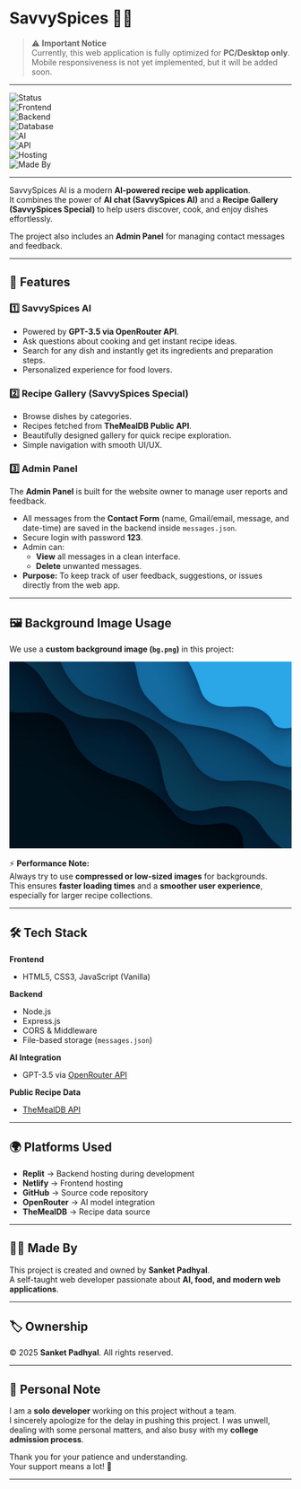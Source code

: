 # SavvySpices 👨‍🍳  

> ⚠️ **Important Notice**  
> Currently, this web application is fully optimized for **PC/Desktop only**.  
> Mobile responsiveness is not yet implemented, but it will be added soon.  

---

![Status](https://img.shields.io/badge/Status-Active-brightgreen)  
![Frontend](https://img.shields.io/badge/Frontend-HTML%20%7C%20CSS%20%7C%20JavaScript-orange)  
![Backend](https://img.shields.io/badge/Backend-Node.js%20%7C%20Express.js-red)  
![Database](https://img.shields.io/badge/Database-JSON-lightgrey)  
![AI](https://img.shields.io/badge/AI-GPT--3.5%20(OpenRouter)-blue)  
![API](https://img.shields.io/badge/API-TheMealDB%20API-green)  
![Hosting](https://img.shields.io/badge/Hosting-Replit%20%7C%20Netlify-purple)  
![Made By](https://img.shields.io/badge/Made%20By-Sanket%20Padhyal-blue)  

---

SavvySpices AI is a modern **AI-powered recipe web application**.  
It combines the power of **AI chat (SavvySpices AI)** and a **Recipe Gallery (SavvySpices Special)** to help users discover, cook, and enjoy dishes effortlessly.  

The project also includes an **Admin Panel** for managing contact messages and feedback.  

---

## 🚀 Features  

### 1️⃣ SavvySpices AI  
- Powered by **GPT-3.5 via OpenRouter API**.  
- Ask questions about cooking and get instant recipe ideas.  
- Search for any dish and instantly get its ingredients and preparation steps.  
- Personalized experience for food lovers.  

### 2️⃣ Recipe Gallery (SavvySpices Special)  
- Browse dishes by categories.  
- Recipes fetched from **TheMealDB Public API**.  
- Beautifully designed gallery for quick recipe exploration.  
- Simple navigation with smooth UI/UX.  

### 3️⃣ Admin Panel  
The **Admin Panel** is built for the website owner to manage user reports and feedback.  
- All messages from the **Contact Form** (name, Gmail/email, message, and date-time) are saved in the backend inside `messages.json`.  
- Secure login with password **123**.  
- Admin can:  
  - **View** all messages in a clean interface.  
  - **Delete** unwanted messages.  
- **Purpose:** To keep track of user feedback, suggestions, or issues directly from the web app.  

---

## 🖼️ Background Image Usage  

We use a **custom background image (`bg.png`)** in this project:  

![Background Preview](assets/bg.png)  

⚡ **Performance Note:**  
Always try to use **compressed or low-sized images** for backgrounds.  
This ensures **faster loading times** and a **smoother user experience**, especially for larger recipe collections.  

---

## 🛠️ Tech Stack  

**Frontend**  
- HTML5, CSS3, JavaScript (Vanilla)  

**Backend**  
- Node.js  
- Express.js  
- CORS & Middleware  
- File-based storage (`messages.json`)  

**AI Integration**  
- GPT-3.5 via [OpenRouter API](https://openrouter.ai)  

**Public Recipe Data**  
- [TheMealDB API](https://www.themealdb.com/api.php)  

---

## 🌍 Platforms Used  

- **Replit** → Backend hosting during development  
- **Netlify** → Frontend hosting  
- **GitHub** → Source code repository  
- **OpenRouter** → AI model integration  
- **TheMealDB** → Recipe data source  

---

## 👨‍💻 Made By  

This project is created and owned by **Sanket Padhyal**.  
A self-taught web developer passionate about **AI, food, and modern web applications**.  

---

## 🏷️ Ownership  

© 2025 **Sanket Padhyal**. All rights reserved.  

---

## 🙏 Personal Note  

I am a **solo developer** working on this project without a team.  
I sincerely apologize for the delay in pushing this project. I was unwell, dealing with some personal matters, and also busy with my **college admission process**.  

Thank you for your patience and understanding.  
Your support means a lot! 💙  

---
